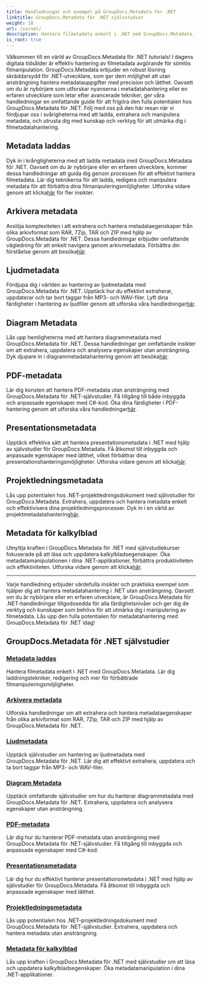 ```yaml
---
title: Handledningar och exempel på GroupDocs.Metadata för .NET
linktitle: GroupDocs.Metadata för .NET självstudier
weight: 10
url: /sv/net/
description: Hantera filmetadata enkelt i .NET med GroupDocs.Metadata. Lär dig laddningstekniker, redigering och mer för förbättrade filmanipuleringsmöjligheter.
is_root: true
---
```

Välkommen till en värld av GroupDocs.Metadata för .NET tutorials! I dagens digitala tidsålder är effektiv hantering av filmetadata avgörande för sömlös filmanipulation. GroupDocs.Metadata erbjuder en robust lösning skräddarsydd för .NET-utvecklare, som ger dem möjlighet att utan ansträngning hantera metadatauppgifter med precision och lätthet. Oavsett om du är nybörjare som utforskar nyanserna i metadatahantering eller en erfaren utvecklare som letar efter avancerade tekniker, ger våra handledningar en omfattande guide för att frigöra den fulla potentialen hos GroupDocs.Metadata för .NET. Följ med oss på den här resan när vi fördjupar oss i svårigheterna med att ladda, extrahera och manipulera metadata, och utrusta dig med kunskap och verktyg för att utmärka dig i filmetadatahantering.

## Metadata laddas  
Dyk in i krångligheterna med att ladda metadata med GroupDocs.Metadata för .NET. Oavsett om du är nybörjare eller en erfaren utvecklare, kommer dessa handledningar att guida dig genom processen för att effektivt hantera filmetadata. Lär dig teknikerna för att ladda, redigera och manipulera metadata för att förbättra dina filmanipuleringsmöjligheter. Utforska vidare genom att klicka[här](./metadata-loading/) för fler insikter.

## Arkivera metadata  
 Avslöja komplexiteten i att extrahera och hantera metadataegenskaper från olika arkivformat som RAR, 7Zip, TAR och ZIP med hjälp av GroupDocs.Metadata för .NET. Dessa handledningar erbjuder omfattande vägledning för att enkelt navigera genom arkivmetadata. Förbättra din förståelse genom att besöka[här](./archive-metadata/).

## Ljudmetadata  
 Fördjupa dig i världen av hantering av ljudmetadata med GroupDocs.Metadata för .NET. Upptäck hur du effektivt extraherar, uppdaterar och tar bort taggar från MP3- och WAV-filer. Lyft dina färdigheter i hantering av ljudfiler genom att utforska våra handledningar[här](./audio-metadata/).

## Diagram Metadata  
Lås upp hemligheterna med att hantera diagrammetadata med GroupDocs.Metadata för .NET. Dessa handledningar ger omfattande insikter om att extrahera, uppdatera och analysera egenskaper utan ansträngning. Dyk djupare in i diagrammetadatahantering genom att besöka[här](./diagram-metadata/).

## PDF-metadata  
 Lär dig konsten att hantera PDF-metadata utan ansträngning med GroupDocs.Metadata för .NET-självstudier. Få tillgång till både inbyggda och anpassade egenskaper med C#-kod. Öka dina färdigheter i PDF-hantering genom att utforska våra handledningar[här](./pdf-metadata/).

## Presentationsmetadata  
 Upptäck effektiva sätt att hantera presentationsmetadata i .NET med hjälp av självstudier för GroupDocs.Metadata. Få åtkomst till inbyggda och anpassade egenskaper med lätthet, vilket förbättrar dina presentationshanteringsmöjligheter. Utforska vidare genom att klicka[här](./presentation-metadata/).

## Projektledningsmetadata  
 Lås upp potentialen hos .NET-projektledningsdokument med självstudier för GroupDocs.Metadata. Extrahera, uppdatera och hantera metadata enkelt och effektivisera dina projektledningsprocesser. Dyk in i en värld av projektmetadatahantering[här](./project-management-metadata/).

## Metadata för kalkylblad  
Utnyttja kraften i GroupDocs.Metadata för .NET med självstudiekurser fokuserade på att läsa och uppdatera kalkylbladsegenskaper. Öka metadatamanipulationen i dina .NET-applikationer, förbättra produktiviteten och effektiviteten. Utforska vidare genom att klicka[här](./spreadsheet-metadata/).

----
Varje handledning erbjuder värdefulla insikter och praktiska exempel som hjälper dig att hantera metadatahantering i .NET utan ansträngning. Oavsett om du är nybörjare eller en erfaren utvecklare, är GroupDocs.Metadata för .NET-handledningar tillgodosedda för alla färdighetsnivåer och ger dig de verktyg och kunskaper som behövs för att utmärka dig i manipulering av filmetadata. Lås upp den fulla potentialen för metadatahantering med GroupDocs.Metadata för .NET idag! 

## GroupDocs.Metadata för .NET självstudier
### [Metadata laddas](./metadata-loading/)
Hantera filmetadata enkelt i .NET med GroupDocs.Metadata. Lär dig laddningstekniker, redigering och mer för förbättrade filmanipuleringsmöjligheter.
### [Arkivera metadata](./archive-metadata/)
Utforska handledningar om att extrahera och hantera metadataegenskaper från olika arkivformat som RAR, 7Zip, TAR och ZIP med hjälp av GroupDocs.Metadata för .NET.
### [Ljudmetadata](./audio-metadata/)
Upptäck självstudier om hantering av ljudmetadata med GroupDocs.Metadata för .NET. Lär dig att effektivt extrahera, uppdatera och ta bort taggar från MP3- och WAV-filer.
### [Diagram Metadata](./diagram-metadata/)
Upptäck omfattande självstudier om hur du hanterar diagrammetadata med GroupDocs.Metadata för .NET. Extrahera, uppdatera och analysera egenskaper utan ansträngning.
### [PDF-metadata](./pdf-metadata/)
Lär dig hur du hanterar PDF-metadata utan ansträngning med GroupDocs.Metadata för .NET-självstudier. Få tillgång till inbyggda och anpassade egenskaper med C#-kod.
### [Presentationsmetadata](./presentation-metadata/)
Lär dig hur du effektivt hanterar presentationsmetadata i .NET med hjälp av självstudier för GroupDocs.Metadata. Få åtkomst till inbyggda och anpassade egenskaper med lätthet.
### [Projektledningsmetadata](./project-management-metadata/)
Lås upp potentialen hos .NET-projektledningsdokument med GroupDocs.Metadata för .NET-självstudier. Extrahera, uppdatera och hantera metadata utan ansträngning.
### [Metadata för kalkylblad](./spreadsheet-metadata/)
Lås upp kraften i GroupDocs.Metadata för .NET med självstudier om att läsa och uppdatera kalkylbladsegenskaper. Öka metadatamanipulation i dina .NET-applikationer.